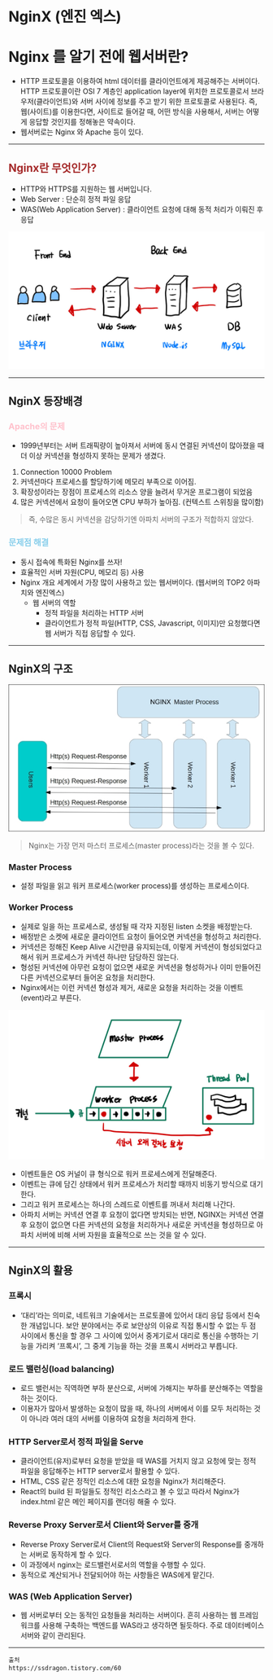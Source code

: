 # NginX (엔진 엑스)

# Nginx 를 알기 전에 웹서버란?
- HTTP 프로토콜을 이용하여 html 데이터를 클라이언트에게 제공해주는 서버이다. HTTP 프로토콜이란 OSI 7 계층인 application layer에 위치한 프로토콜로서 브라우저(클라이언트)와 서버 사이에 정보를 주고 받기 위한 프로토콜로 사용된다. 즉, 웹(사이트)를 이용한다면, 사이트로 들어갈 때, 어떤 방식을 사용해서, 서버는 어떻게 응답할 것인지를 정해놓은 약속이다.
- 웹서버로는 Nginx 와 Apache 등이 있다.


---

## <span style="color: Brown;">Nginx란 무엇인가?</span>
- HTTP와 HTTPS를 지원하는 웹 서버입니다.
- Web Server : 단순히 정적 파일 응답
- WAS(Web Application Server) : 클라이언트 요청에 대해 동적 처리가 이뤄진 후 응답

![NginX.jpeg](..%2F..%2F..%2Fetc%2Fimage%2FWebServer%2FNginX%2FNginX.jpeg) 

---

## NginX 등장배경
### <span style="color: pink;">Apache의 문제</span>
- 1999년부터는 서버 트래픽량이 높아져서 서버에 동시 연결된 커넥션이 많아졌을 때 더 이상 커넥션을 형성하지 못하는 문제가 생겼다.


1. Connection 10000 Problem
2. 커넥션마다 프로세스를 할당하기에 메모리 부족으로 이어짐.
3. 확장성이라는 장점이 프로세스의 리소스 양을 늘려서 무거운 프로그램이 되었음
4. 많은 커넥션에서 요청이 들어오면 CPU 부하가 높아짐. (컨텍스트 스위칭을 많이함)
> 즉, 수많은 동시 커넥션을 감당하기엔 아파치 서버의 구조가 적합하지 않았다.

### <span style="color: skyblue;">문제점 해결</span>
- 동시 접속에 특화된 Nginx를 쓰자!
- 효율적인 서버 자원(CPU, 메모리 등) 사용 
- Nginx 개요
   세계에서 가장 많이 사용하고 있는 웹서버이다. (웹서버의 TOP2 아파치와 엔진엑스)
  - 웹 서버의 역할 
    - 정적 파일을 처리하는 HTTP 서버
    -  클라이언트가 정적 파일(HTTP, CSS, Javascript, 이미지)만 요청했다면 웹 서버가 직접 응답할 수 있다.

---
## NginX의 구조

![Nginx 구조.png](..%2F..%2F..%2Fetc%2Fimage%2FWebServer%2FNginX%2FNginx%20%EA%B5%AC%EC%A1%B0.png)

> Nginx는 가장 먼저 마스터 프로세스(master process)라는 것을 볼 수 있다.

### Master Process
- 설정 파일을 읽고 워커 프로세스(worker process)를 생성하는 프로세스이다.

### Worker Process
- 실제로 일을 하는 프로세스로, 생성될 때 각자 지정된 listen 소켓을 배정받는다.
- 배정받은 소켓에 새로운 클라이언트 요청이 들어오면 커넥션을 형성하고 처리한다.
- 커넥션은 정해진 Keep Alive 시간만큼 유지되는데, 이렇게 커넥션이 형성되었다고 해서 워커 프로세스가 커넥션 하나만 담당하진 않는다.
- 형성된 커넥션에 아무런 요청이 없으면 새로운 커넥션을 형성하거나 이미 만들어진 다른 커넥션으로부터 들어온 요청을 처리한다.
- Nginx에서는 이런 커넥션 형성과 제거, 새로운 요청을 처리하는 것을 이벤트(event)라고 부른다.


![NginX - Worker Process.jpeg](..%2F..%2F..%2Fetc%2Fimage%2FWebServer%2FNginX%2FNginX%20-%20Worker%20Process.jpeg)
- 이벤트들은 OS 커널이 큐 형식으로 워커 프로세스에게 전달해준다.
- 이벤트는 큐에 담긴 상태에서 워커 프로세스가 처리할 때까지 비동기 방식으로 대기한다.
- 그리고 워커 프로세스는 하나의 스레드로 이벤트를 꺼내서 처리해 나간다.
- 아파치 서버는 커넥션 연결 후 요청이 없다면 방치되는 반면, NGINX는 커넥션 연결 후 요청이 없으면 다른 커넥션의 요청을 처리하거나 새로운 커넥션을 형성하므로 아파치 서버에 비해 서버 자원을 효율적으로 쓰는 것을 알 수 있다.


---

## NginX의 활용

### 프록시
- ‘대리’라는 의미로, 네트워크 기술에서는 프로토콜에 있어서 대리 응답 등에서 친숙한 개념입니다. 보안 분야에서는 주로 보안상의 이유로 직접 통시할 수 없는 두 점 사이에서 통신을 할 경우 그 사이에 있어서 중게기로서 대리로 통신을 수행하는 기능을 가리켜 ‘프록시’, 그 중계 기능을 하는 것을 프록시 서버라고 부릅니다.
  
### 로드 밸런싱(load balancing)
- 로드 밸런서는 직역하면 부하 분산으로, 서버에 가해지는 부하를 분산해주는 역할을 하는 것이다.
- 이용자가 많아서 발생하는 요청이 많을 때, 하나의 서버에서 이를 모두 처리하는 것이 아니라 여러
  대의 서버를 이용하여 요청을 처리하게 한다.

### HTTP Server로서 정적 파일을 Serve
- 클라이언트(유저)로부터 요청을 받았을 때 WAS를 거치지 않고 요청에 맞는 정적 파일을 응답해주는 HTTP server로서 활용할 수 있다.
- HTML, CSS 같은 정적인 리소스에 대한 요청을 Nginx가 처리해준다.
- React의 build 된 파일들도 정적인 리소스라고 볼 수 있고 따라서 Nginx가 index.html 같은 메인 페이지를 랜더링 해줄 수 있다.

### Reverse Proxy Server로서 Client와 Server를 중개
- Reverse Proxy Server로서 Client의 Request와 Server의 Response를 중개하는 서버로 동작하게 할 수 있다.
- 이 과정에서 nginx는 로드밸런서로서의 역할을 수행할 수 있다.
- 동적으로 계산되거나 전달되어야 하는 사항들은 WAS에게 맡긴다.

### WAS (Web Application Server)
- 웹 서버로부터 오는 동적인 요청들을 처리하는 서버이다. 흔히 사용하는 웹 프레임워크를 사용해 구축하는 백엔드를 WAS라고 생각하면 될듯하다. 주로 데이터베이스 서버와 같이 관리된다.

--- 

```
출처 
https://ssdragon.tistory.com/60
```
